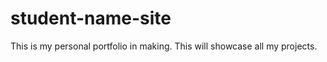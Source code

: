 # student-name-site
 This is my personal portfolio in making. 
 This will showcase all my projects.

